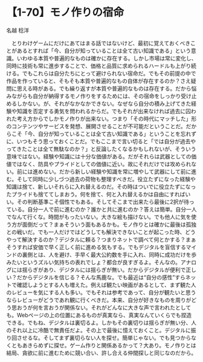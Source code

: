 # 【1-70】モノ作りの宿命

<div class="author">名越 稔洋</div>

　とりわけゲームにだけにあてはまる話ではないけど、最初に覚えておくべきことがあるとすれば「今、自分が知っていることは全て古い知識である」という意識。いわゆる本質や普遍的なものは確かに存在する。しかし市場は常に変化し、同時に技術も常に進歩することで、価格と品質に求められるハードルも上がり続ける。でもこれらは自分たちにとって避けられない宿命だ。でもその前提の中で作品を作っていると、そもそも本質や普遍的なもの自体が存在するのか？さえ疑問に思える時がある。でも繰り返すが本質や普遍的なものは存在する。だから悩みながらも自分が納得するモノ作りをするためには、その宿命をしっかり受け止めるしかない。が、それがなかなかできない。なぜなら自分の積み上げてきた経験や知識を否定する勇気を問われるからだ。でもそれが出来なければ過去に囚われた考え方からでしかモノ作りが出来ない。つまり「その時代にマッチした」形のコンテンツやサービスを発想、展開させることが不可能だということだ。だからこそ「今、自分が知っていることは全て古い知識である」ということを忘れずに、いつもそう思っておくことだ。でもここまで言い切ると「では自分が過去やってきたことは全て無駄なのか？」と反論したくなるかもしれないが、そういう意味ではない。経験や知識には十分な価値がある。だがそれらは武器としての価値ではなく、防具やプライドとしての価値に近い。故にそれだけでは攻められない。前には進めない。だから新しい経験や知識を常に増やして武器にして前に進む。そして同時に少しづつ過去の荷物も整理すべきだ。役立たずになった経験や知識は捨て、新しいそれらに入れ替えるのだ。その時はついでに役立たずになったプライドも捨ててしまおう。何を捨て、何と入れ替えるかは自由にすればいい。その判断基準こそ個性でもある。そしてそこまで出来たら最後に2択が待っている。自分一人で前に進むのか？誰かと共に進むのか？答えは簡単。自分一人でなんて行くな。時間がもったいない。大きな絵も描けない。でも他人に気を使う方が面倒だって？まぁそういう面もあるかも。モノ作りとは確かに最後は孤独との戦いだ。でも一人だけではどうしても解決できないことが起こった時、どうやって解決するのか？デジタルに頼る？つまりネットで調べて何とかする？まぁそうすれば安価で早く正しく前に進める気もする。でもデジタルを盲信するマインドの裏側とは、人を避け、手早く最大公約数を手に入れ、同時に成功だけを歩みたいというズルい気持ちの表れでしょ？都合が良すぎるよ。そんなの。アナログには揺らぎがあり、デジタルには揺らぎが無い。だからデジタルが便利で正しい？だからデジタルを信じる？そんな馬鹿な。でも最近は“自分の感性”すらネットで確認しようとする人も増えた。例えば観たい映画があるとして、まず観た人のレビューを気にする人も多い。でもそれは参考であって、自分が観たいと思うならレビューがどうであれ観に行くべきだ。本来、自分が好きなものを周りがどう思おうが何を言おうが関係ない。それがどんなに大きな声で言われたとしても。Webページの上の位置にあるものが真実なら、真実なんていくらでも捏造できる。でもね、デジタルは裏切るよ。しかもその裏切りは揺らぎが無い分、人のそれ以上に冷酷で無責任だよ。その上で最後に憶えておくこと。デジタルに振り回させるな。そしてまず裏切らない人を探せ。簡単じゃない。でも見つからなくともあきらめずに探せ。ゲーム作りと関係あるかって？大あり。モノ作りとは結局、貪欲に前に進むために競い合い、許し合える仲間探しと同じなのだから。
 